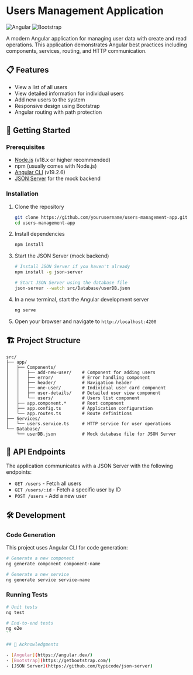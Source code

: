 # Users Management Application

![Angular](https://img.shields.io/badge/Angular-v19.2.6-red)
![Bootstrap](https://img.shields.io/badge/Bootstrap-v5-purple)

A modern Angular application for managing user data with create and read operations. This application demonstrates Angular best practices including components, services, routing, and HTTP communication.

## 📋 Features

- View a list of all users
- View detailed information for individual users
- Add new users to the system
- Responsive design using Bootstrap
- Angular routing with path protection

## 🚀 Getting Started

### Prerequisites

- [Node.js](https://nodejs.org/) (v18.x or higher recommended)
- npm (usually comes with Node.js)
- [Angular CLI](https://github.com/angular/angular-cli) (v19.2.6)
- [JSON Server](https://github.com/typicode/json-server) for the mock backend

### Installation

1. Clone the repository
   ```bash
   git clone https://github.com/yourusername/users-management-app.git
   cd users-management-app
   ```

2. Install dependencies
   ```bash
   npm install
   ```

3. Start the JSON Server (mock backend)
   ```bash
   # Install JSON Server if you haven't already
   npm install -g json-server

   # Start JSON Server using the database file
   json-server --watch src/Database/userDB.json
   ```

4. In a new terminal, start the Angular development server
   ```bash
   ng serve
   ```

5. Open your browser and navigate to `http://localhost:4200`

## 🏗️ Project Structure

```
src/
├── app/
│   ├── Components/
│   │   ├── add-new-user/    # Component for adding users
│   │   ├── error/           # Error handling component
│   │   ├── header/          # Navigation header
│   │   ├── one-user/        # Individual user card component
│   │   ├── user-details/    # Detailed user view component
│   │   └── users/           # Users list component
│   ├── app.component.*      # Root component
│   ├── app.config.ts        # Application configuration
│   └── app.routes.ts        # Route definitions
├── Services/
│   └── users.service.ts     # HTTP service for user operations
└── Database/
    └── userDB.json          # Mock database file for JSON Server
```

## 🔄 API Endpoints

The application communicates with a JSON Server with the following endpoints:

- `GET /users` - Fetch all users
- `GET /users/:id` - Fetch a specific user by ID
- `POST /users` - Add a new user

## 🛠️ Development

### Code Generation

This project uses Angular CLI for code generation:

```bash
# Generate a new component
ng generate component component-name

# Generate a new service
ng generate service service-name
```

### Running Tests

```bash
# Unit tests
ng test

# End-to-end tests
ng e2e
``

## 🙏 Acknowledgments

- [Angular](https://angular.dev/)
- [Bootstrap](https://getbootstrap.com/)
- [JSON Server](https://github.com/typicode/json-server)
